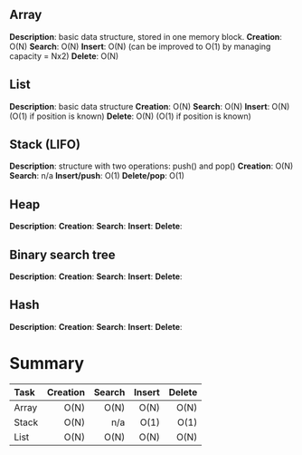 ## Array
**Description**: basic data structure, stored in one memory block.
**Creation**: O(N)
**Search**: O(N)
**Insert**: O(N) (can be improved to O(1) by managing capacity = Nx2)
**Delete**: O(N)

## List
**Description**: basic data structure
**Creation**: O(N)
**Search**: O(N)
**Insert**: O(N) (O(1) if position is known)
**Delete**: O(N) (O(1) if position is known)

## Stack (LIFO)
**Description**: structure with two operations: push() and pop()
**Creation**: O(N)
**Search**: n/a
**Insert/push**: O(1)
**Delete/pop**: O(1)

## Heap
**Description**:
**Creation**:
**Search**:
**Insert**:
**Delete**:

## Binary search tree
**Description**:
**Creation**:
**Search**:
**Insert**:
**Delete**:

## Hash
**Description**:
**Creation**:
**Search**:
**Insert**:
**Delete**:


# Summary
|Task|Creation|Search|Insert|Delete|
|:---|    ---:|  ---:|  ---:|  ---:|
|Array|O(N)   |O(N)  |  O(N)|  O(N)|
|Stack|O(N)   |n/a   |  O(1)|  O(1)|
|List |O(N)   |O(N)  |  O(N)|  O(N)|
